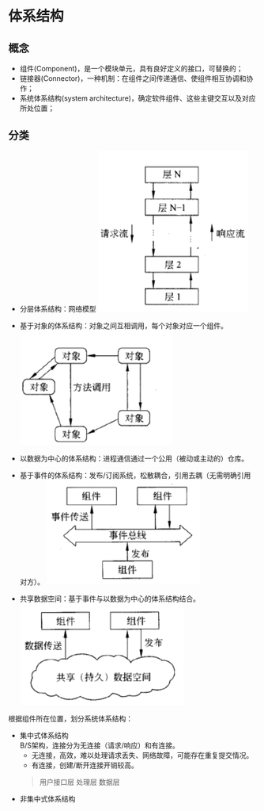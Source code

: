 # 体系结构
## 概念
- 组件(Component)，是一个模块单元，具有良好定义的接口，可替换的；
- 链接器(Connector)，一种机制：在组件之间传递通信、使组件相互协调和协作；
- 系统体系结构(system architecture)，确定软件组件、这些主键交互以及对应所处位置；
## 分类

- 分层体系结构：网络模型
    ![](/images/ds/ar_layers.PNG)
- 基于对象的体系结构：对象之间互相调用，每个对象对应一个组件。
    ![](/images/ds/ar_object.PNG)
- 以数据为中心的体系结构：进程通信通过一个公用（被动或主动的）仓库。
    
- 基于事件的体系结构：发布/订阅系统，松散耦合，引用去耦（无需明确引用对方）。
    ![](/images/ds/ar_component.PNG)
- 共享数据空间：基于事件与以数据为中心的体系结构结合。
    ![](/images/ds/ar_share.PNG)

根据组件所在位置，划分系统体系结构：
- 集中式体系结构 <br>
    B/S架构，连接分为无连接（请求/响应）和有连接。
    - 无连接，高效，难以处理请求丢失、网络故障，可能存在重复提交情况。
    - 有连接，创建/断开连接开销较高。
    > 用户接口层
    > 处理层
    > 数据层
- 非集中式体系结构 <br>
    